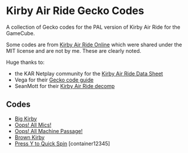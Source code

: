 # Kirby Air Ride Gecko Codes
A collection of Gecko codes for the PAL version of Kirby Air Ride for the GameCube.

Some codes are from [Kirby Air Ride Online](https://github.com/EternalllZM/rtd-kar/) which were shared under the MIT license and are not by me. These are clearly noted.

Huge thanks to:
- the KAR Netplay community for the [Kirby Air Ride Data Sheet](https://docs.google.com/spreadsheets/d/17oqMElsOA1FQ4SigXuoF7Jv9Lent2DyywZgCmreKGfM/edit?gid=205218850#gid=205218850)
- Vega for their [Gecko code guide](https://mariokartwii.com/showthread.php?tid=830)
- SeanMott for their [Kirby Air Ride decomp](https://github.com/SeanMott/KAR-Decomp/)

## Codes
- [Big Kirby](./codes/big_kirby.md)
- [Oops! All Mics!](./codes/all_mics.md)
- [Oops! All Machine Passage!](./codes/machine_passage.md)
- [Brown Kirby](./codes/brown_kirby.md)
- [Press Y to Quick Spin](./codes/y_spin.md) [container12345]

